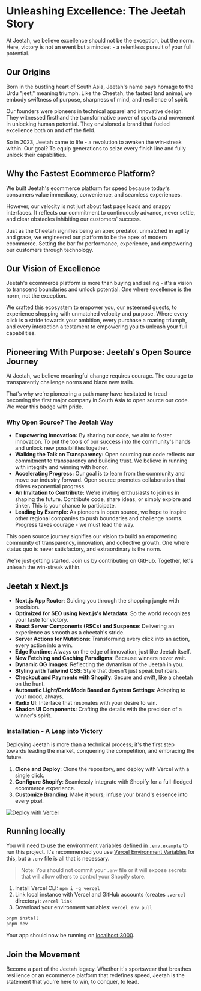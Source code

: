 # Unleashing Excellence: The Jeetah Story

At Jeetah, we believe excellence should not be the exception, but the norm. Here, victory is not an event but a mindset - a relentless pursuit of your full potential.

## Our Origins

Born in the bustling heart of South Asia, Jeetah's name pays homage to the Urdu "jeet," meaning triumph. Like the Cheetah, the fastest land animal, we embody swiftness of purpose, sharpness of mind, and resilience of spirit.

Our founders were pioneers in technical apparel and innovative design. They witnessed firsthand the transformative power of sports and movement in unlocking human potential. They envisioned a brand that fueled excellence both on and off the field.

So in 2023, Jeetah came to life - a revolution to awaken the win-streak within. Our goal? To equip generations to seize every finish line and fully unlock their capabilities.

## Why the Fastest Ecommerce Platform?

We built Jeetah's ecommerce platform for speed because today's consumers value immediacy, convenience, and seamless experiences.

However, our velocity is not just about fast page loads and snappy interfaces. It reflects our commitment to continuously advance, never settle, and clear obstacles inhibiting our customers' success.

Just as the Cheetah signifies being an apex predator, unmatched in agility and grace, we engineered our platform to be the apex of modern ecommerce. Setting the bar for performance, experience, and empowering our customers through technology.

## Our Vision of Excellence

Jeetah's ecommerce platform is more than buying and selling - it's a vision to transcend boundaries and unlock potential. One where excellence is the norm, not the exception.

We crafted this ecosystem to empower you, our esteemed guests, to experience shopping with unmatched velocity and purpose. Where every click is a stride towards your ambition, every purchase a roaring triumph, and every interaction a testament to empowering you to unleash your full capabilities.

## Pioneering With Purpose: Jeetah's Open Source Journey

At Jeetah, we believe meaningful change requires courage. The courage to transparently challenge norms and blaze new trails.

That's why we're pioneering a path many have hesitated to tread - becoming the first major company in South Asia to open source our code. We wear this badge with pride.

### Why Open Source? The Jeetah Way

- **Empowering Innovation:** By sharing our code, we aim to foster innovation. To put the tools of our success into the community's hands and unlock new possibilities together.
- **Walking the Talk on Transparency:** Open sourcing our code reflects our commitment to transparency and building trust. We believe in running with integrity and winning with honor.
- **Accelerating Progress:** Our goal is to learn from the community and move our industry forward. Open source promotes collaboration that drives exponential progress.
- **An Invitation to Contribute:** We're inviting enthusiasts to join us in shaping the future. Contribute code, share ideas, or simply explore and tinker. This is your chance to participate.
- **Leading by Example:** As pioneers in open source, we hope to inspire other regional companies to push boundaries and challenge norms. Progress takes courage - we must lead the way.

This open source journey signifies our vision to build an empowering community of transparency, innovation, and collective growth. One where status quo is never satisfactory, and extraordinary is the norm.

We're just getting started. Join us by contributing on GitHub. Together, let's unleash the win-streak within.

## Jeetah x Next.js

- **Next.js App Router**: Guiding you through the shopping jungle with precision.
- **Optimized for SEO using Next.js's Metadata**: So the world recognizes your taste for victory.
- **React Server Components (RSCs) and Suspense**: Delivering an experience as smooth as a cheetah's stride.
- **Server Actions for Mutations**: Transforming every click into an action, every action into a win.
- **Edge Runtime**: Always on the edge of innovation, just like Jeetah itself.
- **New Fetching and Caching Paradigms**: Because winners never wait.
- **Dynamic OG Images**: Reflecting the dynamism of the Jeetah in you.
- **Styling with Tailwind CSS**: Style that doesn't just speak but roars.
- **Checkout and Payments with Shopify**: Secure and swift, like a cheetah on the hunt.
- **Automatic Light/Dark Mode Based on System Settings**: Adapting to your mood, always.
- **Radix UI**: Interface that resonates with your desire to win.
- **Shadcn UI Components**: Crafting the details with the precision of a winner's spirit.

### Installation - A Leap into Victory

Deploying Jeetah is more than a technical process; it's the first step towards leading the market, conquering the competition, and embracing the future.

1. **Clone and Deploy**: Clone the repository, and deploy with Vercel with a single click.
2. **Configure Shopify**: Seamlessly integrate with Shopify for a full-fledged ecommerce experience.
3. **Customize Branding**: Make it yours; infuse your brand's essence into every pixel.

[![Deploy with Vercel](https://vercel.com/button)](https://vercel.com/new/clone?repository-url=https%3A%2F%2Fgithub.com%2Fsrizvi%2Fjeetah&project-name=jeetah&repo-name=jeetah&env=COMPANY_NAME,SHOPIFY_REVALIDATION_SECRET,SHOPIFY_STORE_DOMAIN,SHOPIFY_STOREFRONT_ACCESS_TOKEN,SITE_NAME,TWITTER_CREATOR,TWITTER_SITE)

## Running locally

You will need to use the environment variables [defined in `.env.example`](.env.example) to run this project. It's recommended you use [Vercel Environment Variables](https://vercel.com/docs/concepts/projects/environment-variables) for this, but a `.env` file is all that is necessary.

> Note: You should not commit your `.env` file or it will expose secrets that will allow others to control your Shopify store.

1. Install Vercel CLI: `npm i -g vercel`
2. Link local instance with Vercel and GitHub accounts (creates `.vercel` directory): `vercel link`
3. Download your environment variables: `vercel env pull`

```bash
pnpm install
pnpm dev
```

Your app should now be running on [localhost:3000](http://localhost:3000/).

## Join the Movement

Become a part of the Jeetah legacy. Whether it's sportswear that breathes resilience or an ecommerce platform that redefines speed, Jeetah is the statement that you're here to win, to conquer, to lead.
